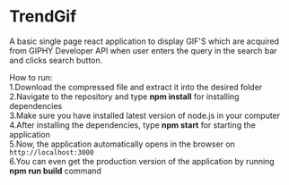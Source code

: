 # TrendGif<br/>
A basic single page react application to display GIF'S which are acquired from GIPHY Developer API when user enters the query in the search bar and clicks search button.

How to run:<br/>
1.Download the compressed file and extract it into the desired folder<br/>
2.Navigate to the repository and type <b>npm install</b> for installing dependencies<br/>
3.Make sure you have installed latest version of node.js in your computer<br/>
4.After installing the dependencies, type <b>npm start</b> for starting the application<br/>
5.Now, the application automatically opens in the browser on `http://localhost:3000`<br/>
6.You can even get the production version of the application by running <b>npm run build</b> command<br/> 
